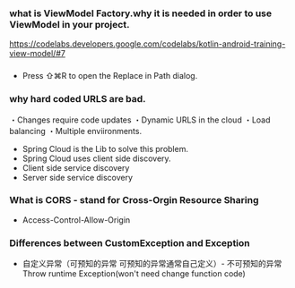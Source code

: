 ### what is ViewModel Factory.why it is needed in order to use ViewModel in your project.
https://codelabs.developers.google.com/codelabs/kotlin-android-training-view-model/#7


### 
 - Press ⇧⌘R to open the Replace in Path dialog.


### why hard coded URLS are bad.
・Changes require code updates
・Dynamic URLS in the cloud
・Load balancing
・Multiple enviironments.

 - Spring Cloud is the Lib to solve this problem.
 - Spring Cloud uses client side discovery.
 - Client side service discovery
 - Server side service discovery
### What is CORS - stand for Cross-Orgin Resource Sharing 
 - Access-Control-Allow-Origin
### Differences between CustomException and Exception 
 - 自定义异常（可预知的异常 可预知的异常通常自己定义）- 不可预知的异常 Throw runtime Exception(won't need change function code)

